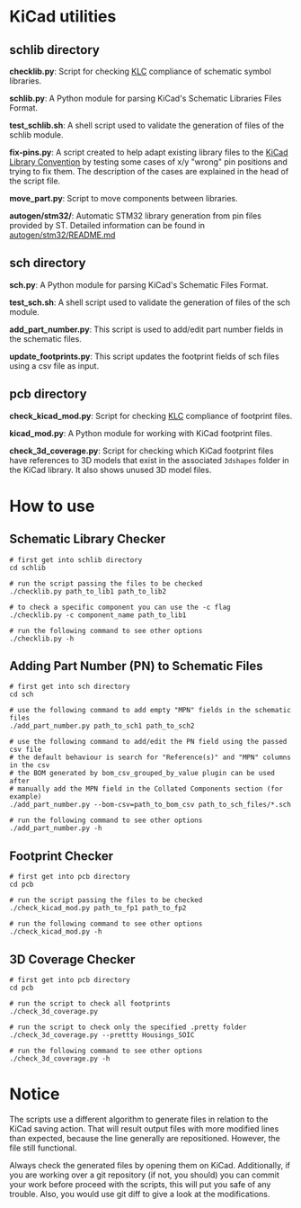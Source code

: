 
KiCad utilities
===============

## schlib directory

**checklib.py**: Script for checking [KLC][] compliance of schematic symbol libraries.

**schlib.py**: A Python module for parsing KiCad's Schematic Libraries Files Format.

**test_schlib.sh**: A shell script used to validate the generation of files of the schlib module.

**fix-pins.py**: A script created to help adapt existing library files to the [KiCad Library Convention][KLC] by testing some cases of x/y "wrong" pin positions and trying to fix them. The description of the cases are explained in the head of the script file.

**move_part.py**: Script to move components between libraries.

**autogen/stm32/**: Automatic STM32 library generation from pin files provided by ST. Detailed information can be found in [autogen/stm32/README.md](schlib/autogen/stm32/README.md)

## sch directory

**sch.py**: A Python module for parsing KiCad's Schematic Files Format.

**test_sch.sh**: A shell script used to validate the generation of files of the sch module.

**add_part_number.py**: This script is used to add/edit part number fields in the schematic files.

**update_footprints.py**: This script updates the footprint fields of sch files using a csv file as input.

## pcb directory

**check_kicad_mod.py**: Script for checking [KLC][] compliance of footprint files.

**kicad_mod.py**: A Python module for working with KiCad footprint files.

**check_3d_coverage.py**: Script for checking which KiCad footprint files have references to 3D models that exist in the associated `3dshapes` folder in the KiCad library. It also shows unused 3D model files.

[KLC]: http://kicad-pcb.org/libraries/klc/

How to use
==========

## Schematic Library Checker

    # first get into schlib directory
    cd schlib

    # run the script passing the files to be checked
    ./checklib.py path_to_lib1 path_to_lib2

    # to check a specific component you can use the -c flag
    ./checklib.py -c component_name path_to_lib1

    # run the following command to see other options
    ./checklib.py -h

## Adding Part Number (PN) to Schematic Files

    # first get into sch directory
    cd sch

    # use the following command to add empty "MPN" fields in the schematic files
    ./add_part_number.py path_to_sch1 path_to_sch2

    # use the following command to add/edit the PN field using the passed csv file
    # the default behaviour is search for "Reference(s)" and "MPN" columns in the csv
    # the BOM generated by bom_csv_grouped_by_value plugin can be used after
    # manually add the MPN field in the Collated Components section (for example)
    ./add_part_number.py --bom-csv=path_to_bom_csv path_to_sch_files/*.sch

    # run the following command to see other options
    ./add_part_number.py -h


## Footprint Checker

    # first get into pcb directory
    cd pcb

    # run the script passing the files to be checked
    ./check_kicad_mod.py path_to_fp1 path_to_fp2

    # run the following command to see other options
    ./check_kicad_mod.py -h


## 3D Coverage Checker

    # first get into pcb directory
    cd pcb

    # run the script to check all footprints
    ./check_3d_coverage.py

    # run the script to check only the specified .pretty folder
    ./check_3d_coverage.py --prettty Housings_SOIC

    # run the following command to see other options
    ./check_3d_coverage.py -h


Notice
======

The scripts use a different algorithm to generate files in relation to the KiCad saving action. That will result output files with more modified lines than expected, because the line generally are repositioned. However, the file still functional.

Always check the generated files by opening them on KiCad. Additionally, if you are working over a git repository (if not, you should) you can commit your work before proceed with the scripts, this will put you safe of any trouble. Also, you would use git diff to give a look at the modifications.
